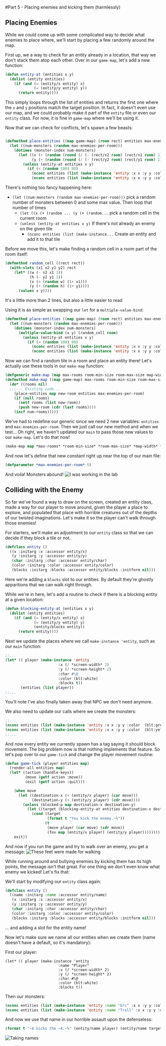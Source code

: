 #Part 5 - Placing enemies and kicking them (harmlessly)

## Placing Enemies
While we could come up with some complicated way to decide what enemies to place where, we'll start by placing a few randomly around the map.

First up, we a way to check for an entity already in a location, that way we don't stack them atop each other.   Over in our `game-map`, let's add a new function:
```lisp
(defun entity-at (entities x y)
  (dolist (entity entities)
    (if (and (= (entity/x entity) x)
             (= (entity/y entity) y))
      (return entity))))
```
This simply loops through the list of entities and returns the first one where the `x` and `y` positions match the target position.  In fact, it doesn't even use our map, and we could probably make it part of the `entity` file or even our `entity` class.  For now, it is fine in `game-map` where we'll be using it.

Now that we can check for conflicts, let's spawn a few beasts:
```lisp

(defmethod place-entities ((map game-map) (room rect) entities max-enemies-per-room)
  (let ((num-monsters (random max-enemies-per-room)))
    (dotimes (monster-index num-monsters)
      (let ((x (+ (random (round (/ (- (rect/x2 room) (rect/x1 room) 1) 2))) (1+ (rect/x1 room))))
            (y (+ (random (round (/ (- (rect/y2 room) (rect/y1 room) 1) 2))) (1+ (rect/y1 room)))))
        (unless (entity-at entities x y)
          (if (< (random 100) 80)
            (nconc entities (list (make-instance 'entity :x x :y y :color  (blt:green) :char #\o)))
            (nconc entities (list (make-instance 'entity :x x :y y :color  (blt:yellow) :char #\T)))))))))


```
There's nothing too fancy happening here:
* `(let ((num-monsters (random max-enemies-per-room)))` pick a random number of monsters between 0 and some max value.  Then loop that number of times
  * `(let ((x (+ (random ... (y (+ (random...` pick a random cell in the current room
  * `(unless (entity-at entities x y)`  If there's not already an enemy on the given tile
    * `(nconc entities (list (make-instance...` Create an entity and add it to that tile

Before we move this, let's make finding a random cell in a room part of the room itself:
```lisp
(defmethod random_cell ((rect rect))
  (with-slots (x1 x2 y1 y2) rect
    (let* ((w (- x2 x1 1))
           (h (- y2 y1 1))
           (x (+ (random w) (1+ x1)))
           (y (+ (random h) (1+ y1))))
      (values x y))))
```
It's a little more than 2 lines, but also a little easier to read

Using it is as simple as swapping our `let` for a `multiple-value-bind`:
```lisp
(defmethod place-entities ((map game-map) (room rect) entities max-enemies-per-room)
  (let ((num-monsters (random max-enemies-per-room)))
    (dotimes (monster-index num-monsters)
      (multiple-value-bind (x y) (random_cell room)
        (unless (entity-at entities x y)
          (if (< (random 100) 80)
            (nconc entities (list (make-instance 'entity :x x :y y :color  (blt:green) :char #\o)))
            (nconc entities (list (make-instance 'entity :x x :y y :color  (blt:yellow) :char #\T)))))))))
```

Now we can find a random tile in a room and place an entity there!  Let's actually use these tools in our `make-map` function:
```lisp
(defgeneric make-map (map max-rooms room-min-size room-max-size map-width map-height player entities max-enemies-per-room))
(defmethod make-map ((map game-map) max-rooms room-min-size room-max-size map-width map-height player entities max-enemies-per-room)
  (do* ((rooms nil)
  ;;;... Existing code...
    (place-entities map new-room entities max-enemies-per-room)
    (if (null rooms)
      (setf rooms (list new-room))
      (push new-room (cdr (last rooms))))
    (incf num-rooms)))))
```
We've had to redefine our generic since we need 2 new variables: `entities` and `max-enemies-per-room`.   Then we just call our new method and when we test...   Oh right, we haven't updated our `main` to pass those new values to our `make-map`.  Let's do that now!

```lisp
(make-map map *max-rooms* *room-min-size* *room-max-size* *map-width* *map-height* player entities *max-enemies-per-room*)
```
And now let's define that new constant right up near the top of our main file:
```lisp
(defparameter *max-enemies-per-room* 5)
```

And voila!  Monsters abound!
![I was working in the lab](../screenshots/part-5-2-monsters.gif?raw=true "late one night")

## Colliding with the Enemy
So far we've found a way to draw on the screen, created an entity class, made a way for our player to move around, given the player a place to explore, and populated that place with horrible creatures out of the depths of our twisted imaginations.   Let's make it so the player can't walk through those enemies!

For starters, we'll make an adjustment to our `entity` class so that we can decide if they block a tile or not.
```lisp
(defclass entity ()
  ((x :initarg :x :accessor entity/x)
   (y :initarg :y :accessor entity/y)
   (char :initarg :char :accessor entity/char)
   (color :initarg :color :accessor entity/color)
   (blocks :initarg :blocks :accessor entity/blocks :initform nil)))
```
Here we're adding a `blocks` slot to our entities.  By default they're ghostly apparitions that we can walk right through.

While we're in here, let's add a routine to check if there is a blocking entity at a given location:
```lisp
(defun blocking-entity-at (entities x y)
  (dolist (entity entities)
    (if (and (= (entity/x entity) x)
             (= (entity/y entity) y)
             (entity/blocks entity))
      (return entity))))
```

Next we update the places where we call `make-instance 'entity`, such as our `main` function:
```lisp
;;...
(let* (( player (make-instance 'entity
                        :x (/ *screen-width* 2)
                        :y (/ *screen-height* 2)
                        :char #\@
                        :color (blt:white)
                        :blocks t))
       (entities (list player))
;;...
```
You'll note I've also finally taken away that NPC we don't need anymore.

We also need to update our calls where we create the monsters:
```lisp
;;...
(nconc entities (list (make-instance 'entity :x x :y y :color  (blt:green) :char #\o :blocks t)))
(nconc entities (list (make-instance 'entity :x x :y y :color  (blt:yellow) :char #\T :blocks t)))
;;...
```

And now every entity we currently spawn has a tag saying it should block movement.  The big problem now is that nothing implements that feature.  So let's pop over to our `game-tick` and change the player movement routine:

```lisp
(defun game-tick (player entities map)
  (render-all entities map)
  (let* ((action (handle-keys))
         (move (getf action :move))
         (exit (getf action :quit)))

    (when move
      (let ((destination-x (+ (entity/x player) (car move)))
            (destination-y (+ (entity/y player) (cdr move))))
        (unless (blocked-p map destination-x destination-y)
          (let ((target (blocking-entity-at entities destination-x destination-y)))
            (cond (target
                   (format t "You kick the enemy.~%"))
                  (t
                   (move player (car move) (cdr move))
                   (fov map (entity/x player) (entity/y player))))))))
    exit))
```

And now if you run the game and try to walk over an enemy, you get a message:
![These feet were made for walking](../screenshots/part-5-4-kick.gif?raw=true "And I'm all outta bubblegum.")

While running around and bullying enemies by kicking them has its high points, the message isn't that great.  For one thing we don't even know what enemy we kicked!  Let's fix that:

We'll start by modifying our `entity` class again:
```lisp
(defclass entity ()
  ((name :initarg :name :accessor entity/name)
   (x :initarg :x :accessor entity/x)
   (y :initarg :y :accessor entity/y)
   (char :initarg :char :accessor entity/char)
   (color :initarg :color :accessor entity/color)
   (blocks :initarg :blocks :accessor entity/blocks :initform nil)))
```
... and adding a slot for the entity name!

Now let's make sure we name all our entities when we create them (name doesn't have a default, so it's mandatory):

First our player:
```Lisp
(let* (( player (make-instance 'entity
                        :name "Player"
                        :x (/ *screen-width* 2)
                        :y (/ *screen-height* 2)
                        :char #\@
                        :color (blt:white)
                        :blocks t))
```

Then our monsters:
```lisp
(nconc entities (list (make-instance 'entity :name "Orc" :x x :y y :color  (blt:green) :char #\o :blocks t)))
(nconc entities (list (make-instance 'entity :name "Troll" :x x :y y :color  (blt:yellow) :char #\T :blocks t)))))))))
```

And now we use that name in our horrible assault upon the defenseless:
```lisp
(format t "~A kicks the ~A.~%" (entity/name player) (entity/name target)))
```
![Taking names](../screenshots/part-5-3-kick.gif?raw=true "Making a List")
